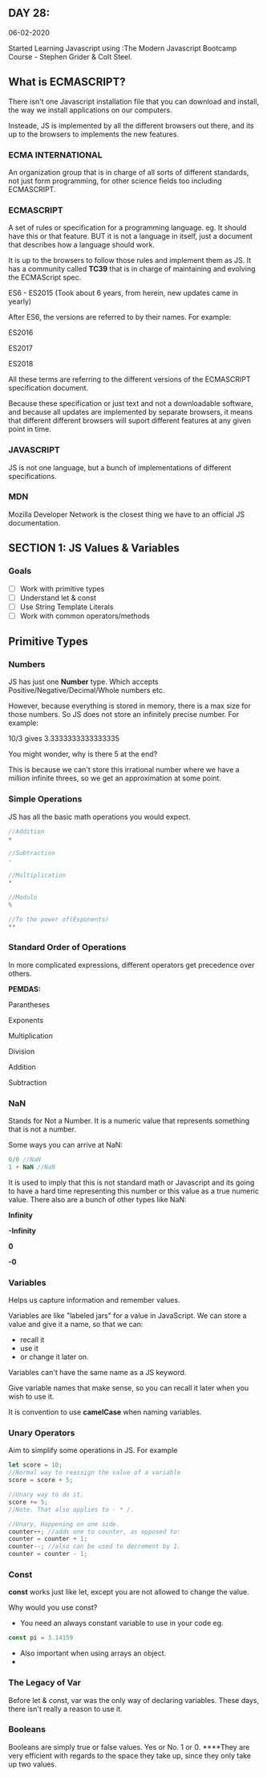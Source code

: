## DAY 28:

06-02-2020

Started Learning Javascript using :The Modern Javascript Bootcamp Course - Stephen Grider & Colt Steel.

## What is ECMASCRIPT?

There isn't one Javascript installation file that you can download and install, the way we install applications on our computers.

Insteade, JS is implemented by all the different browsers out there, and its up to the browsers to implements the new features.

### ECMA INTERNATIONAL

An organization group that is in charge of all sorts of different standards, not just form programming, for other science fields too including ECMASCRIPT.

### ECMASCRIPT

A set of rules or specification for a programming language. eg. It should have this or that feature. BUT it is not a language in itself, just a document that describes how a language should work.

It is up to the browsers to follow those rules and implement them as JS. It has a community called **TC39** that is in charge of maintaining and evolving the ECMAScript spec.

ES6 - ES2015 (Took about 6 years, from herein, new updates came in yearly)

After ES6, the versions are referred to by their names. For example:

ES2016

ES2017

ES2018

All these terms are referring to the different versions of the ECMASCRIPT specification document.

Because these specification or just text and not a downloadable software, and because all updates are implemented by separate browsers, it means that different different browsers will suport different features at any given point in time.

### JAVASCRIPT

JS is not one language, but a bunch of implementations of different specifications.

### MDN

Mozilla Developer Network is the closest thing we have to an official JS documentation.

## SECTION 1: JS Values & Variables

### Goals

- [ ]  Work with primitive types
- [ ]  Understand let & const
- [ ]  Use String Template Literals
- [ ]  Work with common operators/methods

### 

## Primitive Types

### Numbers

JS has just one **Number** type. Which accepts Positive/Negative/Decimal/Whole numbers etc.

However, because everything is stored in memory, there is a max size for those numbers. So JS does not store an infinitely precise number. For example:

10/3 gives 3.3333333333333335

You might wonder, why is there 5 at the end?

This is because we can't store this irrational number where we have a million infinite threes, so we get an approximation at some point.

### Simple Operations

JS has all the basic math operations you would expect. 

```jsx
//Addition
+

//Subtraction
-

//Multiplication
*

//Modulo
%

//To the power of(Exponents)
**
```

### Standard Order of Operations

In more complicated expressions, different operators get precedence over others.

**PEMDAS:**

Parantheses

Exponents

Multiplication

Division

Addition

Subtraction

### NaN

Stands for Not a Number. It is a numeric value that represents something that is not a number.

Some ways you can arrive at NaN: 

```jsx
0/0 //NaN
1 + NaN //NaN
```

It is used to imply that this is not standard math or Javascript and its going to have a hard time representing this number or this value as a true numeric value. There also are a bunch of other types like NaN:

**Infinity**

**-Infinity**

**0**

**-0**

### Variables

Helps us capture information and remember values.

Variables are like "labeled jars" for a value in JavaScript. We can store a value and give it a name, so that we can:

- recall it
- use it
- or change it later on.

Variables can't have the same name as a JS keyword.

Give variable names that make sense, so you can recall it later when you wish to use it.

It is convention to use **camelCase** when naming variables.

### Unary Operators

Aim to simplify some operations in JS. For example 

```jsx
let score = 10;
//Normal way to reassign the value of a variable
score = score + 5;

//Unary way to do it.
score += 5;
//Note. That also applies to - * /.

//Unary, Happening on one side.
counter++; //adds one to counter, as opposed to:
counter = counter + 1;
counter--; //also can be used to decrement by 1.
counter = counter - 1;
```

### Const

**const** works just like let, except you are not allowed to change the value.

Why would you use const?

- You need an always constant variable to use in your code eg.

```jsx
const pi = 3.14159
```

- Also important when using arrays an object.
- 

### The Legacy of Var

Before let & const, var was the only way of declaring variables. These days, there isn't really a reason to use it.

### Booleans

Booleans are simply true or false values. Yes or No. 1 or 0. ****They are very efficient with regards to the space they take up, since they only take up two values.
